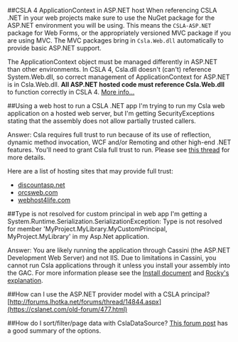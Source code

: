 ##CSLA 4 ApplicationContext in ASP.NET host
When referencing CSLA .NET in your web projects make sure to use the NuGet package for the ASP.NET environment you will be using. This means the `CSLA-ASP.NET` package for Web Forms, or the appropriately versioned MVC package if you are using MVC. The MVC packages bring in `Csla.Web.dll` automatically to provide basic ASP.NET support.

The ApplicationContext object must be managed differently in ASP.NET than other environments. In CSLA 4, Csla.dll doesn't (can't) reference System.Web.dll, so correct management of ApplicationContext for ASP.NET is in Csla.Web.dll. **All ASP.NET hosted code must reference Csla.Web.dll** to function correctly in CSLA 4. [More info...](https://cslanet.com/old-forum/9583.html)

##Using a web host to run a CSLA .NET app
I'm trying to run my Csla web application on a hosted web server, but I'm getting SecurityExceptions stating that the assembly does not allow partially trusted callers.

Answer:  Csla requires full trust to run because of its use of reflection, dynamic method invocation, WCF and/or Remoting and other high-end .NET features.  You'll need to grant Csla full trust to run.  Please see [this thread](https://cslanet.com/old-forum/4401.html) for more details.

Here are a list of hosting sites that may provide full trust:

* [discountasp.net](http://discountasp.net)<br>
* [orcsweb.com](http://www.orcsweb.com/)<br>
* [webhost4life.com](http://www.webhost4life.com)

##Type is not resolved for custom principal in web app
I'm getting a System.Runtime.Serialization.SerializationException: Type is not resolved for member 'MyProject.MyLibrary.MyCustomPrincipal, MyProject.MyLibrary' in my Asp.Net application.

Answer:  You are likely running the application through Cassini (the ASP.NET Development Web Server) and not IIS.  Due to limitations in Cassini, you cannot run Csla applications through it unless you install your assembly into the GAC.  For more information please see the [Install document](http://www.lhotka.net/cslanet/download.aspx) and [Rocky's explanation](http://www.lhotka.net/weblog/UpdateOnMyStrugglesWithTheASPNETDevelopmentServer.aspx).

##How can I use the ASP.NET provider model with a CSLA principal?
[http://forums.lhotka.net/forums/thread/14844.aspx](https://cslanet.com/old-forum/477.html)

##How do I sort/filter/page data with CslaDataSource?
[This forum post](https://cslanet.com/old-forum/8629.html) has a good summary of the options.
